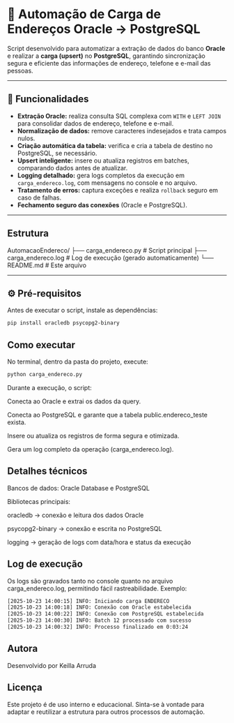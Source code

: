 # 🚀 Automação de Carga de Endereços Oracle → PostgreSQL

Script desenvolvido para automatizar a extração de dados do banco **Oracle** e realizar a **carga (upsert)** no **PostgreSQL**, garantindo sincronização segura e eficiente das informações de endereço, telefone e e-mail das pessoas.

---

## 🧩 Funcionalidades

-  **Extração Oracle:** realiza consulta SQL complexa com `WITH` e `LEFT JOIN` para consolidar dados de endereço, telefone e e-mail.  
-  **Normalização de dados:** remove caracteres indesejados e trata campos nulos.  
-  **Criação automática da tabela:** verifica e cria a tabela de destino no PostgreSQL, se necessário.  
-  **Upsert inteligente:** insere ou atualiza registros em batches, comparando dados antes de atualizar.  
-  **Logging detalhado:** gera logs completos da execução em `carga_endereco.log`, com mensagens no console e no arquivo.  
-  **Tratamento de erros:** captura exceções e realiza `rollback` seguro em caso de falhas.  
-  **Fechamento seguro das conexões** (Oracle e PostgreSQL).

---

##  Estrutura

AutomacaoEndereco/
├── carga_endereco.py # Script principal
├── carga_endereco.log # Log de execução (gerado automaticamente)
└── README.md # Este arquivo



---

## ⚙️ Pré-requisitos

Antes de executar o script, instale as dependências:

```bash
pip install oracledb psycopg2-binary
```

## Como executar

No terminal, dentro da pasta do projeto, execute:
```bash
python carga_endereco.py
```
Durante a execução, o script:

Conecta ao Oracle e extrai os dados da query.

Conecta ao PostgreSQL e garante que a tabela public.endereco_teste exista.

Insere ou atualiza os registros de forma segura e otimizada.

Gera um log completo da operação (carga_endereco.log).


## Detalhes técnicos
Bancos de dados: Oracle Database e PostgreSQL

Bibliotecas principais:

oracledb → conexão e leitura dos dados Oracle

psycopg2-binary → conexão e escrita no PostgreSQL

logging → geração de logs com data/hora e status da execução

## Log de execução
Os logs são gravados tanto no console quanto no arquivo carga_endereco.log, permitindo fácil rastreabilidade.
Exemplo:
```bash
[2025-10-23 14:00:15] INFO: Iniciando carga ENDERECO
[2025-10-23 14:00:18] INFO: Conexão com Oracle estabelecida
[2025-10-23 14:00:22] INFO: Conexão com PostgreSQL estabelecida
[2025-10-23 14:00:30] INFO: Batch 12 processado com sucesso
[2025-10-23 14:00:32] INFO: Processo finalizado em 0:03:24

```

## Autora
Desenvolvido por Keilla Arruda

## Licença

Este projeto é de uso interno e educacional.
Sinta-se à vontade para adaptar e reutilizar a estrutura para outros processos de automação.
